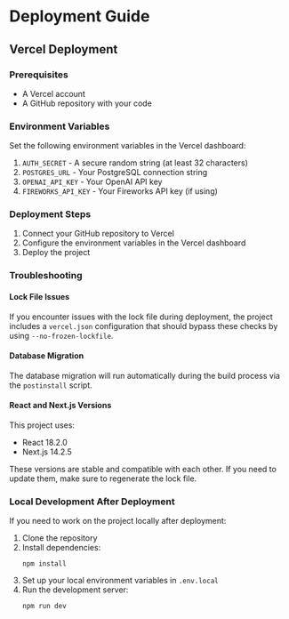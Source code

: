 # Deployment Guide

## Vercel Deployment

### Prerequisites
- A Vercel account
- A GitHub repository with your code

### Environment Variables
Set the following environment variables in the Vercel dashboard:

1. `AUTH_SECRET` - A secure random string (at least 32 characters)
2. `POSTGRES_URL` - Your PostgreSQL connection string
3. `OPENAI_API_KEY` - Your OpenAI API key
4. `FIREWORKS_API_KEY` - Your Fireworks API key (if using)

### Deployment Steps

1. Connect your GitHub repository to Vercel
2. Configure the environment variables in the Vercel dashboard
3. Deploy the project

### Troubleshooting

#### Lock File Issues
If you encounter issues with the lock file during deployment, the project includes a `vercel.json` configuration that should bypass these checks by using `--no-frozen-lockfile`.

#### Database Migration
The database migration will run automatically during the build process via the `postinstall` script.

#### React and Next.js Versions
This project uses:
- React 18.2.0
- Next.js 14.2.5

These versions are stable and compatible with each other. If you need to update them, make sure to regenerate the lock file.

### Local Development After Deployment

If you need to work on the project locally after deployment:

1. Clone the repository
2. Install dependencies:
   ```
   npm install
   ```
3. Set up your local environment variables in `.env.local`
4. Run the development server:
   ```
   npm run dev
   ``` 